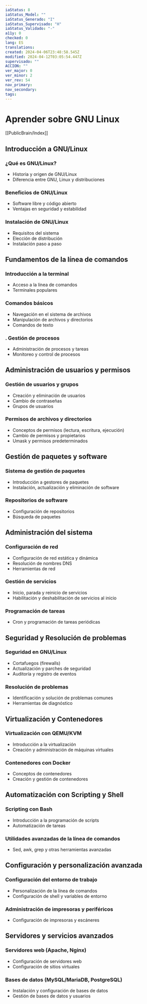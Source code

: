 ```yaml
---
iaStatus: 8
iaStatus_Model: ""
iaStatus_Generado: "I"
iaStatus_Supervisado: "H"
iaStatus_Validado: "-"
a11y: 0
checked: 0
lang: ES
translations: 
created: 2024-04-06T23:48:58.545Z
modified: 2024-04-12T03:05:54.447Z
supervisado: ""
ACCION: ""
ver_major: 0
ver_minor: 2
ver_rev: 54
nav_primary: 
nav_secondary: 
tags:
---
```

# Aprender sobre GNU Linux

[[PublicBrain/Index]]

## Introducción a GNU/Linux

### ¿Qué es GNU/Linux?

- Historia y origen de GNU/Linux
- Diferencia entre GNU, Linux y distribuciones

### Beneficios de GNU/Linux

- Software libre y código abierto
- Ventajas en seguridad y estabilidad

###  Instalación de GNU/Linux

- Requisitos del sistema
- Elección de distribución
- Instalación paso a paso

## Fundamentos de la línea de comandos

###  Introducción a la terminal

- Acceso a la línea de comandos
- Terminales populares

###  Comandos básicos

- Navegación en el sistema de archivos
- Manipulación de archivos y directorios
- Comandos de texto

### . Gestión de procesos

- Administración de procesos y tareas
- Monitoreo y control de procesos

## Administración de usuarios y permisos

###  Gestión de usuarios y grupos

- Creación y eliminación de usuarios
- Cambio de contraseñas
- Grupos de usuarios

###  Permisos de archivos y directorios

- Conceptos de permisos (lectura, escritura, ejecución)
- Cambio de permisos y propietarios
- Umask y permisos predeterminados
## Gestión de paquetes y software

###  Sistema de gestión de paquetes

- Introducción a gestores de paquetes
- Instalación, actualización y eliminación de software

###  Repositorios de software

- Configuración de repositorios
- Búsqueda de paquetes

## Administración del sistema

###  Configuración de red

- Configuración de red estática y dinámica
- Resolución de nombres DNS
- Herramientas de red

###  Gestión de servicios

- Inicio, parada y reinicio de servicios
- Habilitación y deshabilitación de servicios al inicio

###  Programación de tareas

- Cron y programación de tareas periódicas

## Seguridad y Resolución de problemas

### Seguridad en GNU/Linux

- Cortafuegos (firewalls)
- Actualización y parches de seguridad
- Auditoría y registro de eventos

### Resolución de problemas

- Identificación y solución de problemas comunes
- Herramientas de diagnóstico

## Virtualización y Contenedores

### Virtualización con QEMU/KVM

- Introducción a la virtualización
- Creación y administración de máquinas virtuales

### Contenedores con Docker

- Conceptos de contenedores
- Creación y gestión de contenedores

## Automatización con Scripting y Shell

### Scripting con Bash

- Introducción a la programación de scripts
- Automatización de tareas

### Utilidades avanzadas de la línea de comandos

- Sed, awk, grep y otras herramientas avanzadas

## Configuración y personalización avanzada

### Configuración del entorno de trabajo

- Personalización de la línea de comandos
- Configuración de shell y variables de entorno

### Administración de impresoras y periféricos

- Configuración de impresoras y escáneres

## Servidores y servicios avanzados

### Servidores web (Apache, Nginx) 

- Configuración de servidores web 
- Configuración de sitios virtuales

### Bases de datos (MySQL/MariaDB, PostgreSQL) 

- Instalación y configuración de bases de datos 
- Gestión de bases de datos y usuarios